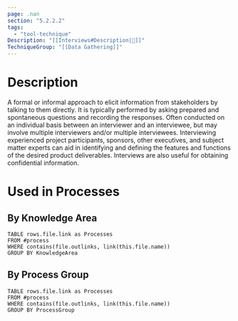 ```yaml
---
page: .nan
section: "5.2.2.2"
tags:
  - "tool-technique"
Description: "[[Interviews#Description|📝]]"
TechniqueGroup: "[[Data Gathering]]"
---
```

# Description
A formal or informal approach to elicit information from stakeholders by talking to them directly. It is typically performed by asking prepared and spontaneous questions and recording the responses. Often conducted on an individual basis between an interviewer and an interviewee, but may involve multiple interviewers and/or multiple interviewees. Interviewing experienced project participants, sponsors, other executives, and subject matter experts can aid in identifying and defining the features and functions of the desired product deliverables. Interviews are also useful for obtaining confidential information.
# Used in Processes
## By Knowledge Area
```dataview
TABLE rows.file.link as Processes
FROM #process 
WHERE contains(file.outlinks, link(this.file.name))
GROUP BY KnowledgeArea
```
## By Process Group
```dataview
TABLE rows.file.link as Processes
FROM #process 
WHERE contains(file.outlinks, link(this.file.name))
GROUP BY ProcessGroup
```

